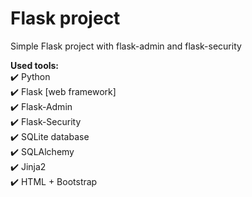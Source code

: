 # Flask project
Simple Flask project with flask-admin and flask-security

__Used tools:__    
:heavy_check_mark: Python    
:heavy_check_mark: Flask [web framework]    
:heavy_check_mark: Flask-Admin    
:heavy_check_mark: Flask-Security    
:heavy_check_mark: SQLite database    
:heavy_check_mark: SQLAlchemy    
:heavy_check_mark: Jinja2    
:heavy_check_mark: HTML + Bootstrap        
